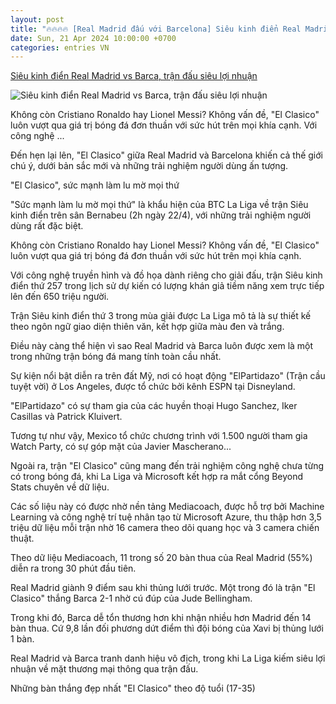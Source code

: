 ```yaml
---
layout: post
title: "🔥🔥🔥🔥 [Real Madrid đấu với Barcelona] Siêu kinh điển Real Madrid vs Barca, trận đấu siêu lợi nhuận"
date: Sun, 21 Apr 2024 10:00:00 +0700
categories: entries VN
---
```

[Siêu kinh điển Real Madrid vs Barca, trận đấu siêu lợi nhuận](https://vietnamnet.vn/sieu-kinh-dien-real-madrid-vs-barca-tran-dau-sieu-loi-nhuan-2272849.html)

![Siêu kinh điển Real Madrid vs Barca, trận đấu siêu lợi nhuận](https://static-images.vnncdn.net/files/publish/2024/4/21/sieu-kinh-dien-real-madrid-vs-barca-tran-cau-sieu-loi-nhuan-811.jpg)

Không còn Cristiano Ronaldo hay Lionel Messi? Không vấn đề, "El Clasico" luôn vượt qua giá trị bóng đá đơn thuần với sức hút trên mọi khía cạnh. Với công nghệ ...

Đến hẹn lại lên, "El Clasico" giữa Real Madrid và Barcelona khiến cả thế giới chú ý, dưới bản sắc mới và những trải nghiệm người dùng ấn tượng.

"El Clasico", sức mạnh làm lu mờ mọi thứ

"Sức mạnh làm lu mờ mọi thứ" là khẩu hiện của BTC La Liga về trận Siêu kinh điển trên sân Bernabeu (2h ngày 22/4), với những trải nghiệm người dùng rất đặc biệt.

Không còn Cristiano Ronaldo hay Lionel Messi? Không vấn đề, "El Clasico" luôn vượt qua giá trị bóng đá đơn thuần với sức hút trên mọi khía cạnh.

Với công nghệ truyền hình và đồ họa dành riêng cho giải đấu, trận Siêu kinh điển thứ 257 trong lịch sử dự kiến có lượng khán giả tiềm năng xem trực tiếp lên đến 650 triệu người.

Trận Siêu kinh điển thứ 3 trong mùa giải được La Liga mô tả là sự thiết kế theo ngôn ngữ giao diện thiên văn, kết hợp giữa màu đen và trắng.

Điều này càng thể hiện vì sao Real Madrid và Barca luôn được xem là một trong những trận bóng đá mang tính toàn cầu nhất.

Sự kiện nổi bật diễn ra trên đất Mỹ, nơi có hoạt động "ElPartidazo" (Trận cầu tuyệt vời) ở Los Angeles, được tổ chức bởi kênh ESPN tại Disneyland.

"ElPartidazo" có sự tham gia của các huyền thoại Hugo Sanchez, Iker Casillas và Patrick Kluivert.

Tương tự như vậy, Mexico tổ chức chương trình với 1.500 người tham gia Watch Party, có sự góp mặt của Javier Mascherano...

Ngoài ra, trận "El Clasico" cũng mang đến trải nghiệm công nghệ chưa từng có trong bóng đá, khi La Liga và Microsoft kết hợp ra mắt cổng Beyond Stats chuyên về dữ liệu.

Các số liệu này có được nhờ nền tảng Mediacoach, được hỗ trợ bởi Machine Learning và công nghệ trí tuệ nhân tạo từ Microsoft Azure, thu thập hơn 3,5 triệu dữ liệu mỗi trận nhờ 16 camera theo dõi quang học và 3 camera chiến thuật.

Theo dữ liệu Mediacoach, 11 trong số 20 bàn thua của Real Madrid (55%) diễn ra trong 30 phút đầu tiên.

Real Madrid giành 9 điểm sau khi thủng lưới trước. Một trong đó là trận "El Clasico" thắng Barca 2-1 nhờ cú đúp của Jude Bellingham.

Trong khi đó, Barca dễ tổn thương hơn khi nhận nhiều hơn Madrid đến 14 bàn thua. Cứ 9,8 lần đối phương dứt điểm thì đội bóng của Xavi bị thủng lưới 1 bàn.

Real Madrid và Barca tranh danh hiệu vô địch, trong khi La Liga kiếm siêu lợi nhuận về mặt thương mại thông qua trận đấu.

Những bàn thắng đẹp nhất "El Clasico" theo độ tuổi (17-35)

